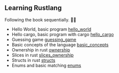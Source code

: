 ## Learning Rustlang

Following the book sequentially. 🧑‍🎓

- Hello World, basic program [hello_world](/hello_world/)
- Hello cargo, basic program with cargo [hello_cargo](/hello_cargo/)
- Guessing game [guessing_game](/guessing_game/)
- Basic concepts of the language [basic_concepts](/basic_concepts/)
- Ownership in rust [ownership](/ownership/)
- Slices in rust [slices_ownership](/ownership_slices/)
- Structs in rust [structs](/structs/)
- Enums and basic matching [enums](/enums/)